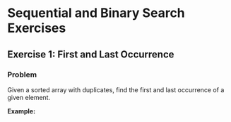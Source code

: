 # Sequential and Binary Search Exercises

## Exercise 1: First and Last Occurrence

### Problem
Given a sorted array with duplicates, find the first and last occurrence of a given element.

**Example:**